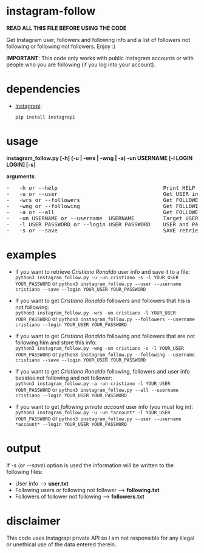 # instagram-follow

**READ ALL THIS FILE BEFORE USING THE CODE**

Get Instagram user, followers and following info and a list of followers not following or following not followers. Enjoy :)

**IMPORTANT**: This code only works with public Instagram accounts or with people who you are following (if you log into your account).

# dependencies
- [Instagrapi](https://adw0rd.github.io/instagrapi/):

  ```pip install instagrapi```

# usage

**instagram_follow.py [-h] (-u | -wrs | -wng | -a) -un USERNAME [-l LOGIN LOGIN] [-s]**

**arguments**:
<pre>
-   -h or --help                                 Print HELP
-   -u or --user                                 Get USER info
-   -wrs or --followers                          Get FOLLOWERS usernames and FOLLOWERS NOT FOLLOWING 
-   -wng or --following                          Get FOLLOWING usernames and FOLLOWING NOT FOLLOWERS
-   -a or --all                                  Get FOLLOWERS and FOLLOWING usernames
-   -un USERNAME or --username  USERNAME         Target USER that will be inspected
-   -l USER PASSWORD or --login USER PASSWORD    USER and PASSWORD for login
-   -s or --save                                 SAVE retrieved info to a file or files
</pre>

# examples

- If you want to retrieve *Cristiano Ronaldo* user info and save it to a file:</br>
  ```python3 instagram_follow.py -u -un cristiano -s -l YOUR_USER YOUR_PASSWORD```
  or
  ```python3 instagram_follow.py --user --username cristiano --save --login YOUR_USER YOUR_PASSWORD```

- If you want to get *Cristiano Ronaldo* followers and followers that his is not following: </br>
  ```python3 instagram_follow.py -wrs -un cristiano -l YOUR_USER YOUR_PASSWORD```
  or
  ```python3 instagram_follow.py --followers --username cristiano --login YOUR_USER YOUR_PASSWORD```
  

- If you want to get *Cristiano Ronaldo* following and followers that are not following him and store this info:</br>
  ```python3 instagram_follow.py -wng -un cristiano -s -l YOUR_USER YOUR_PASSWORD```
  or
  ```python3 instagram_follow.py --following --username cristiano --save --login YOUR_USER YOUR_PASSWORD```
  
- If you want to get *Cristiano Ronaldo* following, followers and user info besides not following and not follower:</br>
  ```python3 instagram_follow.py -a -un cristiano -l YOUR_USER YOUR_PASSWORD```
  or
  ```python3 instagram_follow.py --all --username cristiano --login YOUR_USER YOUR_PASSWORD```
  
- If you want to get *following private account* user info (you must log in):</br>
  ```python3 instagram_follow.py -u -un *account* -l YOUR_USER YOUR_PASSWORD```
  or
  ```python3 instagram_follow.py --user --username *account* --login YOUR_USER YOUR_PASSWORD```


# output
If *-s* (or *--save*) option is used the information will be written to the following files:
- User info --> **user.txt**
- Following users or following not follower --> **following.txt**
- Followers of follower not following --> **followers.txt**

# disclaimer
This code uses Instagrapi private API so I am not responsible for any illegal or unethical use of the data entered therein.





